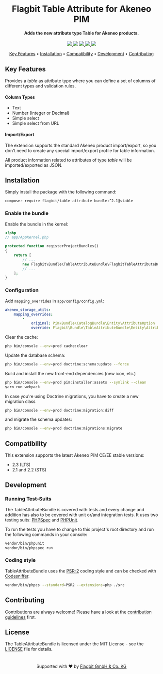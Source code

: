 <h1 align="center">
  Flagbit Table Attribute for Akeneo PIM
  <br>
</h1>

<h4 align="center">Adds the new attribute type Table for Akeneo products.</h4>

<p align="center">
    <a href="https://travis-ci.org/flagbit/akeneo-table-attribute-bundle">
        <img src="https://img.shields.io/travis/flagbit/akeneo-table-attribute-bundle/master.svg?style=flat-square"/>
    </a>
    <img src="https://poser.pugx.org/flagbit/table-attribute-bundle/downloads?format=flat-square">
    <a href="https://scrutinizer-ci.com/g/Flagbit/akeneo-table-attribute-bundle">
        <img src="https://img.shields.io/scrutinizer/g/flagbit/akeneo-table-attribute-bundle.svg?style=flat-square">
    </a>
    <a href="https://packagist.org/packages/flagbit/table-attribute-bundle">
        <img src="https://img.shields.io/packagist/v/flagbit/table-attribute-bundle.svg?style=flat-square">
    </a>
    <a href="LICENSE">
        <img src="https://img.shields.io/badge/license-MIT-brightgreen.svg?style=flat-square">
    </a>
</p>

<p align="center">
  <a href="#key-features">Key Features</a> •
  <a href="#installation">Installation</a> •
  <a href="#compatibility">Compatibility</a> •
  <a href="#development">Development</a> •
  <a href="#contributing">Contributing</a>
</p>

## Key Features

Provides a _table_ as attribute type where you can define a set of columns of different types and validation rules.

#### Column Types

* Text
* Number (Integer or Decimal)
* Simple select
* Simple select from URL

#### Import/Export

The extension supports the standard Akeneo product import/export, so you don't need to create any special import/export profile for table information.

All product information related to attributes of type _table_ will be imported/exported as JSON. 

## Installation

Simply install the package with the following command: 

``` bash
composer require flagbit/table-attribute-bundle:^2.1@stable
```

### Enable the bundle

Enable the bundle in the kernel:

``` php
<?php
// app/AppKernel.php

protected function registerProjectBundles()
{
    return [
        // ...
        new Flagbit\Bundle\TableAttributeBundle\FlagbitTableAttributeBundle(),
        // ...
    ];
}
```

### Configuration

Add `mapping_overrides` in `app/config/config.yml`:

``` yml
akeneo_storage_utils:
    mapping_overrides:
        -
            original: Pim\Bundle\CatalogBundle\Entity\AttributeOption
            override: Flagbit\Bundle\TableAttributeBundle\Entity\AttributeOption
```

Clear the cache:

``` bash
php bin/console --env=prod cache:clear
```

Update the database schema:

``` bash
php bin/console --env=prod doctrine:schema:update --force
```

Build and install the new front-end dependencies (new icon, etc.)

``` bash
php bin/console --env=prod pim:installer:assets --symlink --clean
yarn run webpack
```

In case you're using Doctrine migrations, you have to create a new migration class

``` bash
php bin/console --env=prod doctrine:migration:diff
```

and migrate the schema updates:

``` bash
php bin/console --env=prod doctrine:migrations:migrate
```

## Compatibility

This extension supports the latest Akeneo PIM CE/EE stable versions:

* 2.3 (LTS)
* 2.1 and 2.2 (STS)

## Development

### Running Test-Suits

The TableAttributeBundle is covered with tests and every change and addition has also to be covered with
unit or/and integration tests. It uses two testing suits: [PHPSpec](https://www.phpspec.net) and
[PHPUnit](https://phpunit.de/).

To run the tests you have to change to this project's root directory and run the following commands in your console:

``` bash
vendor/bin/phpunit
vendor/bin/phpspec run
```

### Coding style

TableAttributeBundle uses the [PSR-2](https://www.php-fig.org/psr/psr-2/) coding style and can be checked with
[Codesniffer](https://github.com/squizlabs/PHP_CodeSniffer).

``` bash
vendor/bin/phpcs --standard=PSR2 --extensions=php ./src
```

## Contributing

Contributions are always welcome! Please have a look at the [contribution guidelines](CONTRIBUTING.md) first.

## License

The TableAttributeBundle is licensed under the MIT License - see the [LICENSE](LICENSE) file for details.

#

<p align="center">
Supported with ❤ by <a href="https://www.flagbit.de">Flagbit GmbH & Co. KG</a>
</p>
